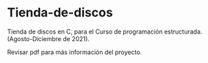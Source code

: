 # Tienda-de-discos
Tienda de discos en C, para el Curso de programación estructurada. (Agosto-Diciembre de 2021). 


Revisar pdf para más información del proyecto.
